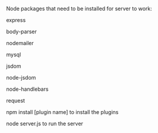 Node packages that need to be installed for server to work:

express

body-parser

nodemailer

mysql

jsdom

node-jsdom

node-handlebars

request

npm install [plugin name] to install the plugins

node server.js to run the server
